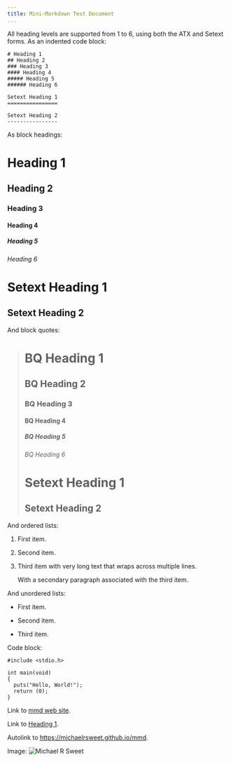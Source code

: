 ```yaml
---
title: Mini-Markdown Test Document
...
```


All heading levels are supported from 1 to 6, using both the ATX and Setext
forms.  As an indented code block:

    # Heading 1
    ## Heading 2
    ### Heading 3
    #### Heading 4
    ##### Heading 5
    ###### Heading 6

    Setext Heading 1
    ================

    Setext Heading 2
    ----------------

As block headings:

# Heading 1
## Heading 2
### Heading 3
#### Heading 4
##### Heading 5
###### Heading 6

Setext Heading 1
================

Setext Heading 2
----------------

And block quotes:

> # BQ Heading 1
> ## BQ Heading 2
> ### BQ Heading 3
> #### BQ Heading 4
> ##### BQ Heading 5
> ###### BQ Heading 6
>
> Setext Heading 1
> ================
>
> Setext Heading 2
> ----------------

And ordered lists:

1. First item.

2. Second item.

3. Third item with very long text that wraps
   across multiple lines.

   With a secondary paragraph associated with
   the third item.

And unordered lists:

- First item.

+ Second item.

* Third item.

Code block:

```
#include <stdio.h>

int main(void)
{
  puts("Hello, World!");
  return (0);
}
```

Link to [mmd web site](https://michaelrsweet.github.io/mmd).

Link to [Heading 1](@).

Autolink to <https://michaelrsweet.github.io/mmd>.

Image: ![Michael R Sweet](https://michaelrsweet.github.io/apple-touch-icon.png)
